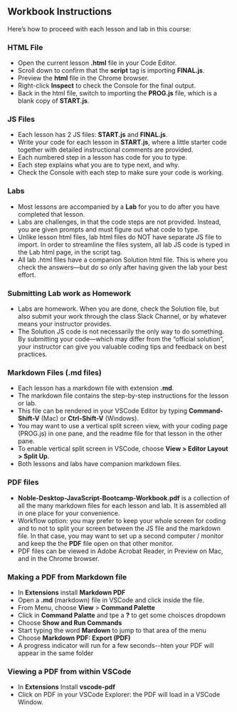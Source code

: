 ## Workbook Instructions

Here’s how to proceed with each lesson and lab in this course:


### HTML File
- Open the current lesson **.html** file in your Code Editor.
- Scroll down to confirm that the **script** tag is importing **FINAL.js**.
- Preview the  **html** file in the Chrome browser.
- Right-click **Inspect** to check the Console for the final output.
- Back in the html file, switch to importing the **PROG.js** file, which is a blank copy of **START.js**.


### JS Files
- Each lesson has 2 JS files: **START.js** and **FINAL.js**.   
- Write your code for each lesson in **START.js**, where a little starter code together with detailed instructional comments are provided. 
- Each numbered step in a lesson has code for you to type.
- Each step explains what you are to type next, and why.
- Check the Console with each step to make sure your code is working.


### Labs
- Most lessons are accompanied by a **Lab** for you to do after you have completed that lesson.
- Labs are challenges, in that the code steps are not provided. Instead, you are given prompts and must figure out what code to type.
- Unlike lesson html files, lab html files do NOT have separate JS file to import. In order to streamline the files system, all lab JS code is typed in the Lab html page, in the script tag. 
- All lab .html files have a companion Solution html file. This is where you check the answers—but do so only after having given the lab your best effort.


### Submitting Lab work as Homework
- Labs are homework. When you are done, check the Solution file, but also submit your work through the class Slack Channel, or by whatever means your instructor provides.
- The Solution JS code is not necessarily the only way to do something. By submitting your code—which may differ from the “official solution”, your instructor can give you valuable coding tips and feedback on best practices.


### Markdown Files (.md files)
- Each lesson has a markdown file with extension **.md**. 
- The markdown file contains the step-by-step instructions for the lesson or lab.
- This file can be rendered in your VSCode Editor by typing **Command-Shift-V** (Mac) or **Ctrl-Shift-V** (Windows).
- You may want to use a vertical split screen view, with your coding page (PROG.js) in one pane, and the readme file for that lesson in the other pane. 
- To enable vertical split screen in VSCode, choose **View > Editor Layout > Split Up**.
- Both lessons and labs have companion markdown files.

### PDF files
- **Noble-Desktop-JavaScript-Bootcamp-Workbook.pdf** is a collection of all the many markdown files for each lesson and lab. It is assembled all in one place for your convenience.
- Workflow option: you may prefer to keep your whole screen for coding and to not to split your screen between the JS file and the markdown file. In that case, you may want to set up a second computer / monitor and keep the the **PDF** file open on that other monitor. 
- PDF files can be viewed in Adobe Acrobat Reader, in Preview on Mac, and in the Chrome browser.

### Making a PDF from Markdown file
- In **Extensions** install **Markdown PDF**
- Open a **.md** (markdown) file in VSCode and click inside the file.
- From Menu, choose **View** > **Command Palette**
- Click in **Command Palatte** and tpe a **?** to get some choisces dropdown
- Choose **Show and Run Commands**
- Start typing the word **Mardown** to jump to that area of the menu
- Choose **Markdown PDF: Export (PDF)**
- A progress indicator will run for a few seconds--hten your PDF will appear in the same folder


### Viewing a PDF from within VSCode
- In **Extensions** Install **vscode-pdf**
- Click on PDF in your VSCode Explorer: the PDF will load in a VSCode Window.